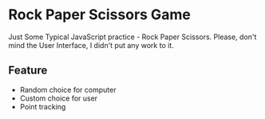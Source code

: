 # Rock Paper Scissors Game
Just Some Typical JavaScript practice - Rock Paper Scissors. Please, don't mind the User Interface, I didn't put any work to it.

## Feature
<ul>
  <li>Random choice for computer</li>
  <li>Custom choice for user</li>
  <li>Point tracking</li>
</ul>
